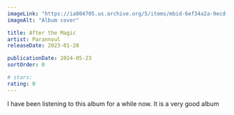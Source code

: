 ```yaml
---
imageLink: "https://ia804705.us.archive.org/5/items/mbid-6ef34a2a-9ecd-460c-8556-fed97659959e/mbid-6ef34a2a-9ecd-460c-8556-fed97659959e-34815967523_thumb500.jpg"
imageAlt: "Album cover"

title: After the Magic
artist: Parannoul
releaseDate: 2023-01-28

publicationDate: 2024-05-23
sortOrder: 0

# stars:
rating: 0
---
```


I have been listening to this album for a while now. It is a very good album